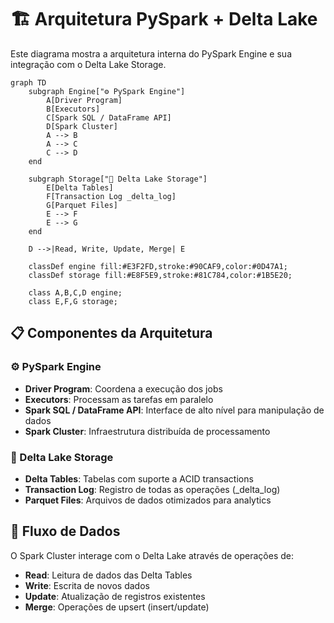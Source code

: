 # 🏗️ Arquitetura PySpark + Delta Lake

Este diagrama mostra a arquitetura interna do PySpark Engine e sua integração com o Delta Lake Storage.

```mermaid
graph TD
    subgraph Engine["⚙️ PySpark Engine"]
        A[Driver Program]
        B[Executors]
        C[Spark SQL / DataFrame API]
        D[Spark Cluster]
        A --> B
        A --> C
        C --> D
    end

    subgraph Storage["💾 Delta Lake Storage"]
        E[Delta Tables]
        F[Transaction Log _delta_log]
        G[Parquet Files]
        E --> F
        E --> G
    end

    D -->|Read, Write, Update, Merge| E

    classDef engine fill:#E3F2FD,stroke:#90CAF9,color:#0D47A1;
    classDef storage fill:#E8F5E9,stroke:#81C784,color:#1B5E20;

    class A,B,C,D engine;
    class E,F,G storage;
```

## 📋 Componentes da Arquitetura

### ⚙️ PySpark Engine
- **Driver Program**: Coordena a execução dos jobs
- **Executors**: Processam as tarefas em paralelo
- **Spark SQL / DataFrame API**: Interface de alto nível para manipulação de dados
- **Spark Cluster**: Infraestrutura distribuída de processamento

### 💾 Delta Lake Storage
- **Delta Tables**: Tabelas com suporte a ACID transactions
- **Transaction Log**: Registro de todas as operações (_delta_log)
- **Parquet Files**: Arquivos de dados otimizados para analytics

## 🔄 Fluxo de Dados
O Spark Cluster interage com o Delta Lake através de operações de:
- **Read**: Leitura de dados das Delta Tables
- **Write**: Escrita de novos dados
- **Update**: Atualização de registros existentes
- **Merge**: Operações de upsert (insert/update)
